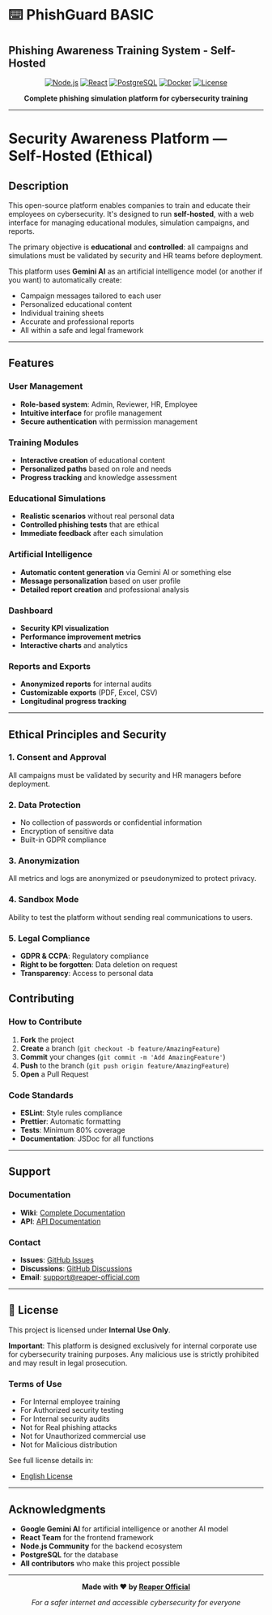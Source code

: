 # ⌨️ PhishGuard BASIC 
## Phishing Awareness Training System - Self-Hosted

<div align="center">

[![Node.js](https://img.shields.io/badge/Node.js-18+-green.svg)](https://nodejs.org/)
[![React](https://img.shields.io/badge/React-18+-blue.svg)](https://reactjs.org/)
[![PostgreSQL](https://img.shields.io/badge/PostgreSQL-14+-blue.svg)](https://postgresql.org/)
[![Docker](https://img.shields.io/badge/Docker-Ready-blue.svg)](https://docker.com/)
[![License](https://img.shields.io/badge/License-Internal_Use-red.svg)](#license)

**Complete phishing simulation platform for cybersecurity training**

</div>

---

# Security Awareness Platform — Self-Hosted (Ethical)

## Description

This open-source platform enables companies to train and educate their employees on cybersecurity. It's designed to run **self-hosted**, with a web interface for managing educational modules, simulation campaigns, and reports.

The primary objective is **educational** and **controlled**: all campaigns and simulations must be validated by security and HR teams before deployment.

This platform uses **Gemini AI** as an artificial intelligence model (or another if you want) to automatically create:
- Campaign messages tailored to each user
- Personalized educational content
- Individual training sheets
- Accurate and professional reports
- All within a safe and legal framework

---

## Features

### User Management
- **Role-based system**: Admin, Reviewer, HR, Employee
- **Intuitive interface** for profile management
- **Secure authentication** with permission management

### Training Modules
- **Interactive creation** of educational content
- **Personalized paths** based on role and needs
- **Progress tracking** and knowledge assessment

### Educational Simulations
- **Realistic scenarios** without real personal data
- **Controlled phishing tests** that are ethical
- **Immediate feedback** after each simulation

### Artificial Intelligence
- **Automatic content generation** via Gemini AI or something else
- **Message personalization** based on user profile
- **Detailed report creation** and professional analysis

### Dashboard
- **Security KPI visualization**
- **Performance improvement metrics**
- **Interactive charts** and analytics

### Reports and Exports
- **Anonymized reports** for internal audits
- **Customizable exports** (PDF, Excel, CSV)
- **Longitudinal progress tracking**

---

##  Ethical Principles and Security

### 1. **Consent and Approval**
All campaigns must be validated by security and HR managers before deployment.

### 2. **Data Protection**
- No collection of passwords or confidential information
- Encryption of sensitive data
- Built-in GDPR compliance

### 3. **Anonymization**
All metrics and logs are anonymized or pseudonymized to protect privacy.

### 4. **Sandbox Mode**
Ability to test the platform without sending real communications to users.

### 5. **Legal Compliance**
- **GDPR & CCPA**: Regulatory compliance
- **Right to be forgotten**: Data deletion on request
- **Transparency**: Access to personal data


##  Contributing

### How to Contribute
1. **Fork** the project
2. **Create** a branch (`git checkout -b feature/AmazingFeature`)
3. **Commit** your changes (`git commit -m 'Add AmazingFeature'`)
4. **Push** to the branch (`git push origin feature/AmazingFeature`)
5. **Open** a Pull Request

### Code Standards
- **ESLint**: Style rules compliance
- **Prettier**: Automatic formatting
- **Tests**: Minimum 80% coverage
- **Documentation**: JSDoc for all functions

---

##  Support

### Documentation
- **Wiki**: [Complete Documentation](https://github.com/Reaper-Official/phishguard-basic/wiki)
- **API**: [API Documentation](https://github.com/Reaper-Official/phishguard-basic/docs/api)

### Contact
- **Issues**: [GitHub Issues](https://github.com/Reaper-Official/phishguard-basic/issues)
- **Discussions**: [GitHub Discussions](https://github.com/Reaper-Official/phishguard-basic/discussions)
- **Email**: support@reaper-official.com

---

## 📄 License

This project is licensed under **Internal Use Only**.

 **Important**: This platform is designed exclusively for internal corporate use for cybersecurity training purposes. Any malicious use is strictly prohibited and may result in legal prosecution.

### Terms of Use
- For Internal employee training
- For Authorized security testing
- For Internal security audits
- Not for Real phishing attacks
- Not for Unauthorized commercial use
- Not for Malicious distribution

See full license details in:
- [English License](https://github.com/Reaper-Official/cyber-prevention-tool/blob/main/LICENSE)

---

##  Acknowledgments

- **Google Gemini AI** for artificial intelligence or another AI model
- **React Team** for the frontend framework
- **Node.js Community** for the backend ecosystem
- **PostgreSQL** for the database
- **All contributors** who make this project possible

---

<div align="center">

**Made with ❤️ by [Reaper Official](https://github.com/Reaper-Official)**

*For a safer internet and accessible cybersecurity for everyone*

</div>
